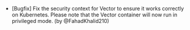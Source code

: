 - [Bugfix] Fix the security context for Vector to ensure it works correctly on Kubernetes. Please note that the Vector container will now run in privileged mode. (by @FahadKhalid210)